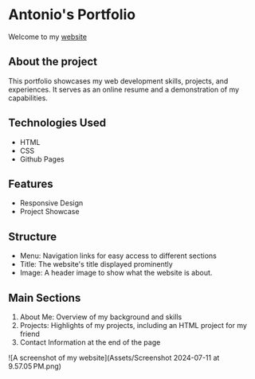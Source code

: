 # Antonio's Portfolio

Welcome to my [website](https://antoniokod.github.io/Antonio-s-Portfolio/index.html)

## About the project

This portfolio showcases my web development skills, projects, and experiences. It serves as an online resume and a demonstration of my capabilities.

## Technologies Used
- HTML
- CSS
- Github Pages

## Features
- Responsive Design
- Project Showcase


## Structure

- Menu: Navigation links for easy access to different sections
- Title: The website's title displayed prominently
- Image: A header image to show what the website is about.

## Main Sections
1. About Me: Overview of my background and skills
2. Projects: Highlights of my projects, including an HTML project for my friend
3. Contact Information at the end of the page


![A screenshot of my website](Assets/Screenshot 2024-07-11 at 9.57.05 PM.png)


